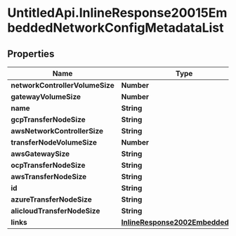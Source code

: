 # UntitledApi.InlineResponse20015EmbeddedNetworkConfigMetadataList

## Properties

Name | Type | Description | Notes
------------ | ------------- | ------------- | -------------
**networkControllerVolumeSize** | **Number** |  | 
**gatewayVolumeSize** | **Number** |  | 
**name** | **String** |  | 
**gcpTransferNodeSize** | **String** |  | 
**awsNetworkControllerSize** | **String** |  | 
**transferNodeVolumeSize** | **Number** |  | 
**awsGatewaySize** | **String** |  | 
**ocpTransferNodeSize** | **String** |  | 
**awsTransferNodeSize** | **String** |  | 
**id** | **String** |  | 
**azureTransferNodeSize** | **String** |  | 
**alicloudTransferNodeSize** | **String** |  | 
**links** | [**InlineResponse2002EmbeddedLinks**](InlineResponse2002EmbeddedLinks.md) |  | 


